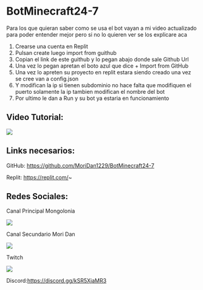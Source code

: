 # BotMinecraft24-7

Para los que quieran saber como se usa el bot vayan a mi video actualizado para poder entender mejor pero si no lo quieren ver se los explicare aca

1. Crearse una cuenta en Replit
2. Pulsan create luego import from guithub
3. Copian el link de este guithub y lo pegan abajo donde sale Github Url
4. Una vez lo pegan apretan el boto azul que dice + Import from GitHub
5. Una vez lo apreten su proyecto en replit estara siendo creado una vez se cree van a config.json
6. Y modifican la ip si tienen subdominio no hace falta que modifiquen el puerto solamente la ip tambien modifican el nombre del bot
7. Por ultimo le dan a Run y su bot ya estaria en funcionamiento


## Video Tutorial:

[<img src="https://media.discordapp.net/attachments/831393456811147295/943260686107177020/maxresdefault.jpg?width=760&height=427">](https://www.youtube.com/channel/UCydc-dC8yB6MS9hi5w4pD2g)

## Links necesarios:

GitHub: https://github.com/MoriDan1229/BotMinecraft24-7

Replit: https://replit.com/~

## Redes Sociales: 

Canal Principal Mongolonia

[<img src="https://yt3.ggpht.com/oLvMeSLTUu_ngZXhLq2WLOyoBShAjnNEntachqGk4V5RwJx_DwRiEDC9Alcfn7dVQP4FiRN0=s88-c-k-c0x00ffffff-no-rj">](https://www.youtube.com/channel/UCydc-dC8yB6MS9hi5w4pD2g)

Canal Secundario Mori Dan

[<img src="https://yt3.ggpht.com/CnSxA74umYGBbTUfm5HY9i3bhdiDXdmgVlbPzmm8MZ-HwyWUreKeraTicfwSG-omdy8IYruo2sM=s88-c-k-c0x00ffffff-no-rj">](https://www.youtube.com/channel/UCfBQtr8zbCe3r3U1Z4CCPeg)

Twitch

[<img src="https://static-cdn.jtvnw.net/jtv_user_pictures/98055720-9275-48b7-9125-5562f099859e-profile_image-70x70.png">](https://www.twitch.tv/mori__dan)

Discord:https://discord.gg/kSR5XjaMR3

